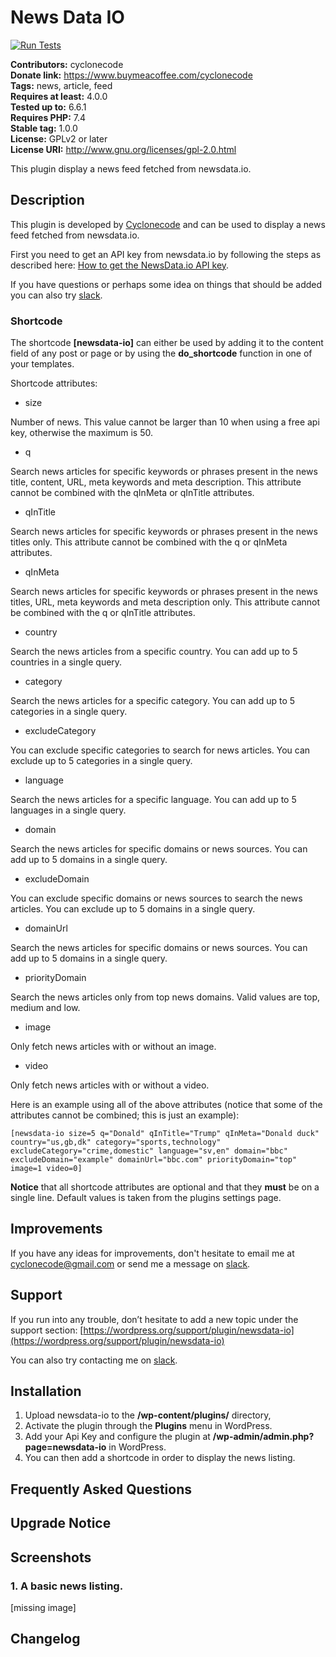 # News Data IO

[![Run Tests](https://github.com/krollobrocket/newsdata-io/actions/workflows/run_tests.yml/badge.svg?branch=master)](https://github.com/krollobrocket/newsdata-io/actions/workflows/run_tests.yml)

**Contributors:** cyclonecode \
**Donate link:** https://www.buymeacoffee.com/cyclonecode \
**Tags:** news, article, feed \
**Requires at least:** 4.0.0 \
**Tested up to:** 6.6.1 \
**Requires PHP:** 7.4 \
**Stable tag:** 1.0.0 \
**License:** GPLv2 or later \
**License URI:** http://www.gnu.org/licenses/gpl-2.0.html

This plugin display a news feed fetched from newsdata.io.

## Description

This plugin is developed by [Cyclonecode](https://profiles.wordpress.org/cyclonecode) and can be used to display a news feed fetched from newsdata.io.

First you need to get an API key from newsdata.io by following the steps as described here: [How to get the NewsData.io API key](https://newsdata.io/documentation/#get-newdata-api-keyhttps://newsdata.io/documentation/#get-newdata-api-key).

If you have questions or perhaps some idea on things that should be added you can also try [slack](https://join.slack.com/t/cyclonecode/shared_invite/zt-6bdtbdab-n9QaMLM~exHP19zFDPN~AQ).

### Shortcode

The shortcode **[newsdata-io]** can either be used by adding it to the content field of any post or page or by using the **do_shortcode** function in one of your templates.

Shortcode attributes:

- size

Number of news. This value cannot be larger than 10 when using a free api key, otherwise the maximum is 50.

- q

Search news articles for specific keywords or phrases present in the news title, content, URL, meta keywords and meta description.
This attribute cannot be combined with the qInMeta or qInTitle attributes.

- qInTitle

Search news articles for specific keywords or phrases present in the news titles only.
This attribute cannot be combined with the q or qInMeta attributes.

- qInMeta

Search news articles for specific keywords or phrases present in the news titles, URL, meta keywords and meta description only.
This attribute cannot be combined with the q or qInTitle attributes.

- country

Search the news articles from a specific country. You can add up to 5 countries in a single query.

- category

Search the news articles for a specific category. You can add up to 5 categories in a single query.

- excludeCategory

You can exclude specific categories to search for news articles. You can exclude up to 5 categories in a single query.

- language

Search the news articles for a specific language. You can add up to 5 languages in a single query.

- domain

Search the news articles for specific domains or news sources. You can add up to 5 domains in a single query.

- excludeDomain

You can exclude specific domains or news sources to search the news articles. You can exclude up to 5 domains in a single query.

- domainUrl

Search the news articles for specific domains or news sources. You can add up to 5 domains in a single query.

- priorityDomain

Search the news articles only from top news domains. Valid values are top, medium and low.

- image

Only fetch news articles with or without an image.

- video

Only fetch news articles with or without a video.

Here is an example using all of the above attributes (notice that some of the attributes cannot be combined; this is just an example):

`[newsdata-io size=5 q="Donald" qInTitle="Trump" qInMeta="Donald duck" country="us,gb,dk" category="sports,technology" excludeCategory="crime,domestic" language="sv,en" domain="bbc" excludeDomain="example" domainUrl="bbc.com" priorityDomain="top" image=1 video=0]`

**Notice** that all shortcode attributes are optional and that they **must** be on a single line.
Default values is taken from the plugins settings page.

## Improvements

If you have any ideas for improvements, don't hesitate to email me at cyclonecode@gmail.com or send me a message on [slack](https://join.slack.com/t/cyclonecode/shared_invite/zt-6bdtbdab-n9QaMLM~exHP19zFDPN~AQ).

## Support

If you run into any trouble, don’t hesitate to add a new topic under the support section:
[https://wordpress.org/support/plugin/newsdata-io](https://wordpress.org/support/plugin/newsdata-io)

You can also try contacting me on [slack](https://join.slack.com/t/cyclonecode/shared_invite/zt-6bdtbdab-n9QaMLM~exHP19zFDPN~AQ).

## Installation

1. Upload newsdata-io to the **/wp-content/plugins/** directory,
2. Activate the plugin through the **Plugins** menu in WordPress.
3. Add your Api Key and configure the plugin at **/wp-admin/admin.php?page=newsdata-io** in WordPress.
4. You can then add a shortcode in order to display the news listing.

## Frequently Asked Questions

## Upgrade Notice

## Screenshots

### 1. A basic news listing.

[missing image]


## Changelog

